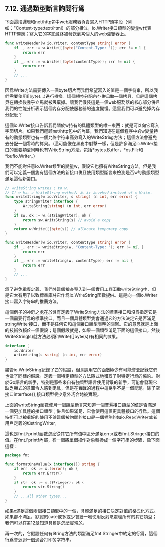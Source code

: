 ## 7.12. 通過類型斷言詢問行爲

下面這段邏輯和net/http包中web服務器負責寫入HTTP頭字段（例如："Content-type:text/html）的部分相似。io.Writer接口類型的變量w代表HTTP響應；寫入它的字節最終被發送到某個人的web瀏覽器上。

```go
func writeHeader(w io.Writer, contentType string) error {
	if _, err := w.Write([]byte("Content-Type: ")); err != nil {
		return err
	}
	if _, err := w.Write([]byte(contentType)); err != nil {
		return err
	}
	// ...
}
```

因爲Write方法需要傳入一個byte切片而我們希望寫入的值是一個字符串，所以我們需要使用[]byte(...)進行轉換。這個轉換分配內存併且做一個拷貝，但是這個拷貝在轉換後幾乎立馬就被丟棄掉。讓我們假裝這是一個web服務器的核心部分併且我們的性能分析表示這個內存分配使服務器的速度變慢。這里我們可以避免掉內存分配麽？

這個io.Writer接口告訴我們關於w持有的具體類型的唯一東西：就是可以向它寫入字節切片。如果我們迴顧net/http包中的內幕，我們知道在這個程序中的w變量持有的動態類型也有一個允許字符串高效寫入的WriteString方法；這個方法會避免去分配一個零時的拷貝。（這可能像在黑夜中射擊一樣，但是許多滿足io.Writer接口的重要類型同時也有WriteString方法，包括\*bytes.Buffer，\*os.File和\*bufio.Writer。）

我們不能對任意io.Writer類型的變量w，假設它也擁有WriteString方法。但是我們可以定義一個隻有這個方法的新接口併且使用類型斷言來檢測是否w的動態類型滿足這個新接口。

```go
// writeString writes s to w.
// If w has a WriteString method, it is invoked instead of w.Write.
func writeString(w io.Writer, s string) (n int, err error) {
	type stringWriter interface {
		WriteString(string) (n int, err error)
	}
	if sw, ok := w.(stringWriter); ok {
		return sw.WriteString(s) // avoid a copy
	}
	return w.Write([]byte(s)) // allocate temporary copy
}

func writeHeader(w io.Writer, contentType string) error {
	if _, err := writeString(w, "Content-Type: "); err != nil {
		return err
	}
	if _, err := writeString(w, contentType); err != nil {
		return err
	}
	// ...
}
```

爲了避免重複定義，我們將這個檢査移入到一個實用工具函數writeString中，但是它太有用了以致標準庫將它作爲io.WriteString函數提供。這是向一個io.Writer接口寫入字符串的推薦方法。

這個例子的神奇之處在於沒有定義了WriteString方法的標準接口和沒有指定它是一個需要行爲的標準接口。而且一個具體類型隻會通過它的方法決定它是否滿足stringWriter接口，而不是任何它和這個接口類型表明的關繫。它的意思就是上面的技術依賴於一個假設；這個假設就是，如果一個類型滿足下面的這個接口，然後WriteString(s)就方法必須和Write([]byte(s))有相同的效果。

```go
interface {
	io.Writer
	WriteString(s string) (n int, err error)
}
```

盡管io.WriteString記録了它的假設，但是調用它的函數極少有可能會去記録它們也做了同樣的假設。定義一個特定類型的方法隱式地獲取了對特定行爲的協約。對於Go語言的新手，特别是那些來自有強類型語言使用背景的新手，可能會發現它缺乏顯式的意圖令人感到混亂，但是在實戰的過程中這幾乎不是一個問題。除了空接口interface{},接口類型很少意外巧合地被實現。

上面的writeString函數使用一個類型斷言來知道一個普遍接口類型的值是否滿足一個更加具體的接口類型；併且如果滿足，它會使用這個更具體接口的行爲。這個技術可以被很好的使用不論這個被詢問的接口是一個標準的如io.ReadWriter或者用戶定義的如stringWriter。

這也是fmt.Fprintf函數怎麽從其它所有值中區分滿足error或者fmt.Stringer接口的值。在fmt.Fprintf內部，有一個將單個操作對象轉換成一個字符串的步驟，像下面這樣：

```go
package fmt

func formatOneValue(x interface{}) string {
	if err, ok := x.(error); ok {
		return err.Error()
	}
	if str, ok := x.(Stringer); ok {
		return str.String()
	}
	// ...all other types...
}
```

如果x滿足這個兩個接口類型中的一個，具體滿足的接口決定對值的格式化方式。如果都不滿足，默認的case或多或少會統一地使用反射來處理所有的其它類型；我們可以在第12章知道具體是怎麽實現的。

再一次的，它假設任何有String方法的類型滿足fmt.Stringer中約定的行爲，這個行爲會返迴一個適合打印的字符串。
